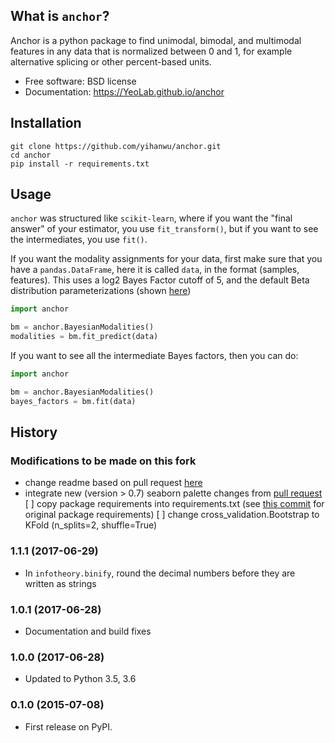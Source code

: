 ## What is `anchor`?

Anchor is a python package to find unimodal, bimodal, and multimodal features in any data that is normalized between 0 and 1, for example alternative splicing or other percent-based units.

* Free software: BSD license
* Documentation: https://YeoLab.github.io/anchor

## Installation

```
git clone https://github.com/yihanwu/anchor.git
cd anchor
pip install -r requirements.txt
```

## Usage

`anchor` was structured like `scikit-learn`, where if you want the "final
answer" of your estimator, you use `fit_transform()`, but if you want to see the
intermediates, you use `fit()`.

If you want the modality assignments for your data, first make sure that you
have a `pandas.DataFrame`, here it is called `data`, in the format (samples,
features). This uses a log2 Bayes Factor cutoff of 5, and the default Beta
distribution parameterizations (shown [here]())

```python
import anchor

bm = anchor.BayesianModalities()
modalities = bm.fit_predict(data)
```

If you want to see all the intermediate Bayes factors, then you can do:

```python
import anchor

bm = anchor.BayesianModalities()
bayes_factors = bm.fit(data)
```


## History

### Modifications to be made on this fork

- change readme based on pull request [here](https://github.com/YeoLab/anchor/pull/1)
- integrate new (version > 0.7) seaborn palette changes from [pull request](https://github.com/YeoLab/anchor/pull/2)
[ ] copy package requirements into requirements.txt (see [this commit](https://github.com/YeoLab/anchor/blob/8d0505bba9a8695070fa3bc4c8c033f55b08cb16/environment.yml) for original package requirements)
[ ] change cross_validation.Bootstrap to KFold (n_splits=2, shuffle=True) 

### 1.1.1 (2017-06-29)

- In `infotheory.binify`, round the decimal numbers before they are written as strings

### 1.0.1 (2017-06-28)

- Documentation and build fixes

### 1.0.0 (2017-06-28)

* Updated to Python 3.5, 3.6

### 0.1.0 (2015-07-08)

* First release on PyPI.
